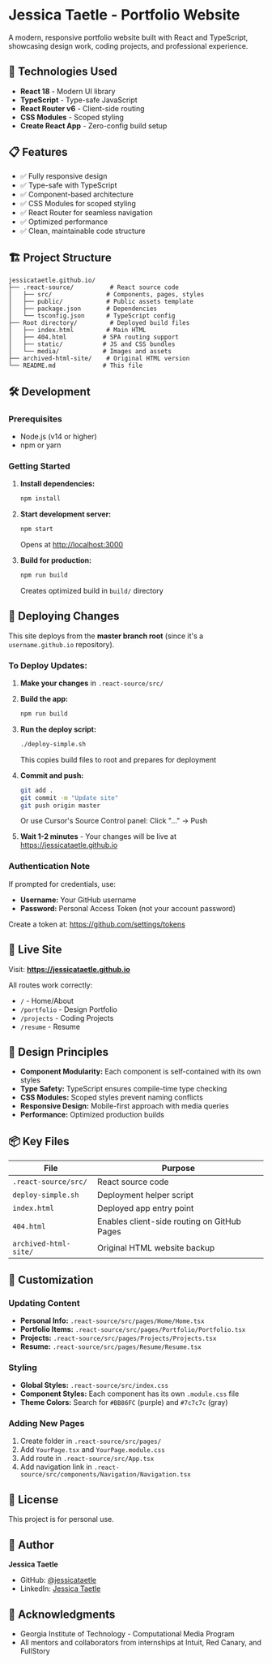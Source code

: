 # Jessica Taetle - Portfolio Website

A modern, responsive portfolio website built with React and TypeScript, showcasing design work, coding projects, and professional experience.

## 🚀 Technologies Used

- **React 18** - Modern UI library
- **TypeScript** - Type-safe JavaScript
- **React Router v6** - Client-side routing
- **CSS Modules** - Scoped styling
- **Create React App** - Zero-config build setup

## 📋 Features

- ✅ Fully responsive design
- ✅ Type-safe with TypeScript
- ✅ Component-based architecture
- ✅ CSS Modules for scoped styling
- ✅ React Router for seamless navigation
- ✅ Optimized performance
- ✅ Clean, maintainable code structure

## 🏗️ Project Structure

```
jessicataetle.github.io/
├── .react-source/          # React source code
│   ├── src/               # Components, pages, styles
│   ├── public/            # Public assets template
│   ├── package.json       # Dependencies
│   └── tsconfig.json      # TypeScript config
├── Root directory/         # Deployed build files
│   ├── index.html         # Main HTML
│   ├── 404.html          # SPA routing support
│   ├── static/           # JS and CSS bundles
│   └── media/            # Images and assets
├── archived-html-site/    # Original HTML version
└── README.md             # This file
```

## 🛠️ Development

### Prerequisites

- Node.js (v14 or higher)
- npm or yarn

### Getting Started

1. **Install dependencies:**
   ```bash
   npm install
   ```

2. **Start development server:**
   ```bash
   npm start
   ```
   Opens at [http://localhost:3000](http://localhost:3000)

3. **Build for production:**
   ```bash
   npm run build
   ```
   Creates optimized build in `build/` directory

## 🚀 Deploying Changes

This site deploys from the **master branch root** (since it's a `username.github.io` repository).

### To Deploy Updates:

1. **Make your changes** in `.react-source/src/`

2. **Build the app:**
   ```bash
   npm run build
   ```

3. **Run the deploy script:**
   ```bash
   ./deploy-simple.sh
   ```
   This copies build files to root and prepares for deployment

4. **Commit and push:**
   ```bash
   git add .
   git commit -m "Update site"
   git push origin master
   ```

   Or use Cursor's Source Control panel: Click "..." → Push

5. **Wait 1-2 minutes** - Your changes will be live at https://jessicataetle.github.io

### Authentication Note

If prompted for credentials, use:
- **Username:** Your GitHub username
- **Password:** Personal Access Token (not your account password)

Create a token at: https://github.com/settings/tokens

## 📱 Live Site

Visit: **https://jessicataetle.github.io**

All routes work correctly:
- `/` - Home/About
- `/portfolio` - Design Portfolio
- `/projects` - Coding Projects
- `/resume` - Resume

## 🎨 Design Principles

- **Component Modularity:** Each component is self-contained with its own styles
- **Type Safety:** TypeScript ensures compile-time type checking
- **CSS Modules:** Scoped styles prevent naming conflicts
- **Responsive Design:** Mobile-first approach with media queries
- **Performance:** Optimized production builds

## 📦 Key Files

| File | Purpose |
|------|---------|
| `.react-source/src/` | React source code |
| `deploy-simple.sh` | Deployment helper script |
| `index.html` | Deployed app entry point |
| `404.html` | Enables client-side routing on GitHub Pages |
| `archived-html-site/` | Original HTML website backup |

## 🔧 Customization

### Updating Content

- **Personal Info:** `.react-source/src/pages/Home/Home.tsx`
- **Portfolio Items:** `.react-source/src/pages/Portfolio/Portfolio.tsx`
- **Projects:** `.react-source/src/pages/Projects/Projects.tsx`
- **Resume:** `.react-source/src/pages/Resume/Resume.tsx`

### Styling

- **Global Styles:** `.react-source/src/index.css`
- **Component Styles:** Each component has its own `.module.css` file
- **Theme Colors:** Search for `#BB86FC` (purple) and `#7c7c7c` (gray)

### Adding New Pages

1. Create folder in `.react-source/src/pages/`
2. Add `YourPage.tsx` and `YourPage.module.css`
3. Add route in `.react-source/src/App.tsx`
4. Add navigation link in `.react-source/src/components/Navigation/Navigation.tsx`

## 📄 License

This project is for personal use.

## 👤 Author

**Jessica Taetle**
- GitHub: [@jessicataetle](https://github.com/jessicataetle)
- LinkedIn: [Jessica Taetle](https://www.linkedin.com/in/jessica-taetle-32b390163/)

## 🙏 Acknowledgments

- Georgia Institute of Technology - Computational Media Program
- All mentors and collaborators from internships at Intuit, Red Canary, and FullStory
